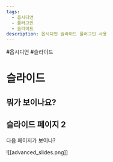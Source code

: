 ```yaml
---
tags:
  - 옵시디언
  - 플러그인
  - 슬라이드
description: 옵시디언 슬라이드 플러그인 사용
---
```


#옵시디언 #슬라이드
# 슬라이드
뭐가 보이나요?
--- 
## 슬라이드 페이지 2
다음 페이지가 보이나?

![[advanced_slides.png]]